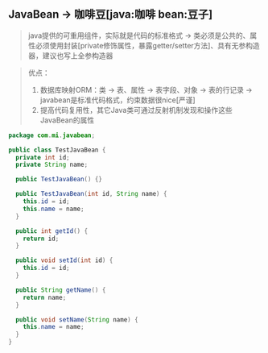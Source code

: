 ## JavaBean -> 咖啡豆[java:咖啡 bean:豆子]
> java提供的可重用组件，实际就是代码的标准格式 -> 类必须是公共的、属性必须使用封装[private修饰属性，暴露getter/setter方法]、具有无参构造器，建议也写上全参构造器

> 优点：
> 1. 数据库映射ORM：类 -> 表、属性 -> 表字段、对象 -> 表的行记录 -> javabean是标准代码格式，约束数据很nice[严谨]
> 2. 提高代码复用性，其它Java类可通过反射机制发现和操作这些JavaBean的属性

```java
package com.mi.javabean;

public class TestJavaBean {
  private int id;
  private String name;

  public TestJavaBean() {}

  public TestJavaBean(int id, String name) {
    this.id = id;
    this.name = name;
  }

  public int getId() {
    return id;
  }

  public void setId(int id) {
    this.id = id;
  }

  public String getName() {
    return name;
  }

  public void setName(String name) {
    this.name = name;
  }
}
```